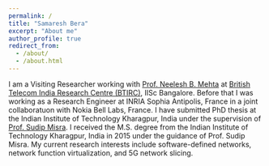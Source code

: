 ```yaml
---
permalink: /
title: "Samaresh Bera"
excerpt: "About me"
author_profile: true
redirect_from: 
  - /about/
  - /about.html
---
```


I am a Visiting Researcher working with [Prof. Neelesh B. Mehta](https://ece.iisc.ac.in/~nextgenwrl/Neelesh.html) at [British Telecom India Research Centre (BTIRC)](https://btirc.iisc.ac.in/), IISc Bangalore. Before that I was working as a Research Engineer at INRIA Sophia Antipolis, France in a joint collaboratuon with Nokia Bell Labs, France. I have submitted PhD thesis at the Indian Institute of Technology Kharagpur, India under the supervision of [Prof. Sudip Misra](https://cse.iitkgp.ac.in/~smisra/). I received the M.S. degree from the Indian Institute of Technology Kharagpur, India in 2015 under the guidance of Prof. Sudip Misra. My current research interests include software-defined networks, network function virtualization, and 5G network slicing.
